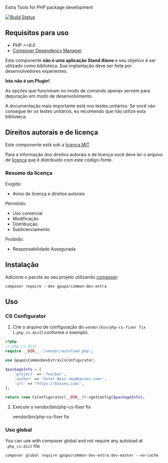 Extra Tools for PHP package development

[![Build Status](https://secure.travis-ci.org/gpupo/common-dev-extra.png?branch=master)](http://travis-ci.org/gpupo/common-dev-extra)


## Requisitos para uso

* PHP *>=8.0*
* [Composer Dependency Manager](http://getcomposer.org)

Este componente **não é uma aplicação Stand Alone** e seu objetivo é ser utilizado como biblioteca.
Sua implantação deve ser feita por desenvolvedores experientes.

**Isto não é um Plugin!**

As opções que funcionam no modo de comando apenas servem para depuração em modo de
desenvolvimento.

A documentação mais importante está nos testes unitários. Se você não consegue ler os testes unitários, eu recomendo que não utilize esta biblioteca.


## Direitos autorais e de licença

Este componente está sob a [licença MIT](https://github.com/gpupo/common-sdk/blob/master/LICENSE)

Para a informação dos direitos autorais e de licença você deve ler o arquivo
de [licença](https://github.com/gpupo/common-sdk/blob/master/LICENSE) que é distribuído com este código-fonte.

### Resumo da licença

Exigido:

- Aviso de licença e direitos autorais

Permitido:

- Uso comercial
- Modificação
- Distribuição
- Sublicenciamento

Proibido:

- Responsabilidade Assegurada

## Instalação

Adicione o pacote ao seu projeto utilizando [composer](http://getcomposer.org):

    composer require --dev gpupo/common-dev-extra


## Uso

### CS Configurator

1) Crie o arquivo de configuração do ``vendor/bin/php-cs-fixer fix`` (``.php_cs.dist``) conforme o exemplo:

```php
<?php
//.php_cs.dist
require __DIR__.'/vendor/autoload.php';

use Gpupo\CommonDevExtra\CsConfigurator;

$packageInfo = [
	'project' => 'foo/bar',
	'author' => 'Outer Bass <my@basses.com>',
	'url' => 'https://basses.com/',
];

return (new CsConfigurator(__DIR__))->getConfig($packageInfo);

```

2) Execute o vendor/bin/php-cs-fixer fix


	vendor/bin/php-cs-fixer fix


### Uso global

You can use with composer global and not require any autoload at ``.php_cs.dist`` file

	composer global require gpupo/common-dev-extra:dev-master --no-cache
